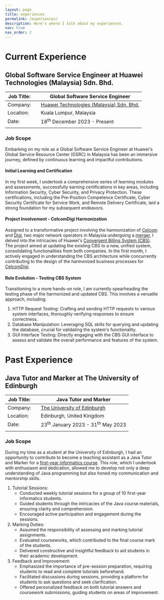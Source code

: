 ```yaml
---
layout: page
title: experiences
permalink: /experiences/
description: Here's where I talk about my experiences.
nav: true
nav_order: 2
---
```


# Current Experience

## Global Software Service Engineer at Huawei Technologies (Malaysia) Sdn. Bhd.

| Job Title: |   | Global Software Service Engineer                                       |
| ---------  | - | ---------------------------------------------------------------------- |
| Company:   |   | [Huawei Technologies (Malaysia) Sdn. Bhd.](https://www.huawei.com/my/) |
| Location:  |   | Kuala Lumpur, Malaysia                                                 |
| Date:      |   | 18<sup>th</sup> December 2023 - Present                                |
|            |   |                                                                        |

### Job Scope

Embarking on my role as a Global Software Service Engineer at Huawei's Global Service Resource Center (GSRC) in Malaysia has been an immersive journey, defined by continuous learning and impactful contributions.

#### Initial Learning and Certification

In my first week, I undertook a comprehensive series of learning modules and assessments, successfully earning certifications in key areas, including Information Security, Cyber Security, and Privacy Protection. These certifications, including the Pre-Position Competence Certificate, Cyber Security Certificate for Service Work, and Remote Delivery Certificate, laid a strong foundation for my subsequent endeavors.

#### Project Involvement - CelcomDigi Harmonization

Assigned to a transformative project involving the harmonization of [Celcom](https://www.celcom.com.my/) and [Digi](https://www.digi.com.my/), two major network operators in Malaysia undergoing a [merger](https://www.celcom.com.my/celcom-digi-merger), I delved into the intricacies of Huawei's [Convergent Billing System (CBS)](https://carrier.huawei.com/en/products/service-and-software/software-business). The project aimed at updating the existing CBS to a new, unified system, consolidating functionalities from both companies. In the first month, I actively engaged in understanding the CBS architecture while concurrently contributing to the design of the harmonized business processes for [CelcomDigi](https://www.celcomdigi.com/).

#### Role Evolution - Testing CBS System

Transitioning to a more hands-on role, I am currently spearheading the testing phase of the harmonized and updated CBS. This involves a versatile approach, including:

1. HTTP Request Testing: Crafting and sending HTTP requests to various system interfaces, thoroughly verifying responses to ensure correctness.
2. Database Manipulation: Leveraging SQL skills for querying and updating the database, crucial for validating the system's functionality.
3. GUI Interface Testing: Directly engaging with the CBS GUI interface to assess and validate the overall performance and features of the system.

# Past Experience

## Java Tutor and Marker at The University of Edinburgh

| Job Title: |   | Java Tutor and Marker                                   |
| ---------  | - | ------------------------------------------------------- |
| Company:   |   | [The University of Edinburgh](https://www.ed.ac.uk/)    |
| Location:  |   | Edinburgh, United Kingdom                               |
| Date:      |   | 23<sup>th</sup> January 2023 - 31<sup>th</sup> May 2023 |
|            |   |                                                         |

### Job Scope

During my time as a student at the University of Edinburgh, I had an opportunity to contribute to become a teaching assistant as a Java Tutor and Marker for a [first-year informatics course](http://www.drps.ed.ac.uk/20-21/dpt/cxinfr08029.htm). This role, which I undertook with enthusiasm and dedication, allowed me to develop not only a deep understanding of Java programming but also honed my communication and mentorship skills.

1. Tutorial Sessions:
    - Conducted weekly tutorial sessions for a group of 10 first-year informatics students.
    - Guided students through the intricacies of the Java course materials, ensuring clarity and comprehension.
    - Encouraged active participation and engagement during the sessions.
2. Marking Duties:
    - Assumed the responsibility of assessing and marking tutorial assignments.
    - Evaluated courseworks, which contributed to the final course mark of the students.
    - Delivered constructive and insightful feedback to aid students in their academic development.
3. Feedback and Improvement:
    - Emphasized the importance of pre-session preparation, requiring students to read and complete tutorials beforehand.
    - Facilitated discussions during sessions, providing a platform for students to ask questions and seek clarification.
    - Offered personalized feedback on both tutorial answers and coursework submissions, guiding students on areas of improvement.
